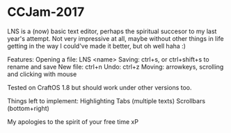 # CCJam-2017
LNS is a (now) basic text editor, perhaps the spiritual succesor to my last year's attempt.
Not very impressive at all, maybe without other things in life getting in the way I could've made it better, but oh well haha :)

Features:
Opening a file: LNS \<name\>
Saving: ctrl+s, or ctrl+shift+s to rename and save
New file: ctrl+n
Undo: ctrl+z
Moving: arrowkeys, scrolling and clicking with mouse



Tested on CraftOS 1.8 but should work under other versions too.

Things left to implement:
Highlighting
Tabs (multiple texts)
Scrollbars (bottom+right)

My apologies to the spirit of your free time xP
